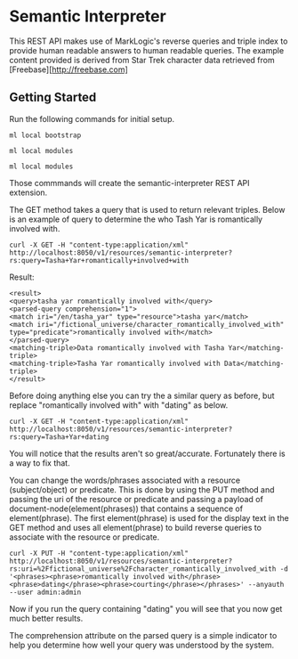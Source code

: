 # Semantic Interpreter
This REST API makes use of MarkLogic's reverse queries and triple index to provide human readable answers to human readable queries. The example content provided is derived from Star Trek character data retrieved from [Freebase][http://freebase.com]

## Getting Started

Run the following commands for initial setup. 

<pre><code>ml local bootstrap</code></pre>
<pre><code>ml local modules</code></pre>
<pre><code>ml local modules</code></pre>

Those commmands will create the semantic-interpreter REST API extension.

The GET method takes a query that is used to return relevant triples. Below is an example of query to determine the who Tash Yar is romantically involved with.

<pre><code>curl -X GET -H "content-type:application/xml" http://localhost:8050/v1/resources/semantic-interpreter?rs:query=Tasha+Yar+romantically+involved+with</code></pre>

Result:

<pre><code>&lt;result&gt;
&lt;query&gt;tasha yar romantically involved with&lt;/query&gt;
&lt;parsed-query comprehension="1"&gt;
&lt;match iri="/en/tasha_yar" type="resource"&gt;tasha yar&lt;/match&gt;
&lt;match iri="/fictional_universe/character_romantically_involved_with" type="predicate"&gt;romantically involved with&lt;/match&gt;
&lt;/parsed-query&gt;
&lt;matching-triple&gt;Data romantically involved with Tasha Yar&lt;/matching-triple&gt;
&lt;matching-triple&gt;Tasha Yar romantically involved with Data&lt;/matching-triple&gt;
&lt;/result&gt;</code></pre>

Before doing anything else you can try the a similar query as before, but replace "romantically involved with" with "dating" as below.

<pre><code>curl -X GET -H "content-type:application/xml" http://localhost:8050/v1/resources/semantic-interpreter?rs:query=Tasha+Yar+dating</code></pre>

You will notice that the results aren't so great/accurate. Fortunately there is a way to fix that.

You can change the words/phrases associated with a resource (subject/object) or predicate. This is done by using the PUT method and passing the uri of the resource or predicate and passing a payload of document-node(element(phrases)) that contains a sequence of element(phrase). The first element(phrase) is used for the display text in the GET method and uses all element(phrase) to build reverse queries to associate with the resource or predicate. 

<pre><code>curl -X PUT -H "content-type:application/xml" http://localhost:8050/v1/resources/semantic-interpreter?rs:uri=%2Ffictional_universe%2Fcharacter_romantically_involved_with -d '&lt;phrases&gt;&lt;phrase&gt;romantically involved with&lt;/phrase&gt;&lt;phrase&gt;dating&lt;/phrase&gt;&lt;phrase&gt;courting&lt;/phrase&gt;&lt;/phrases&gt;' --anyauth --user admin:admin</code></pre>

Now if you run the query containing "dating" you will see that you now get much better results.

The comprehension attribute on the parsed query is a simple indicator to help you determine how well your query was understood by the system.